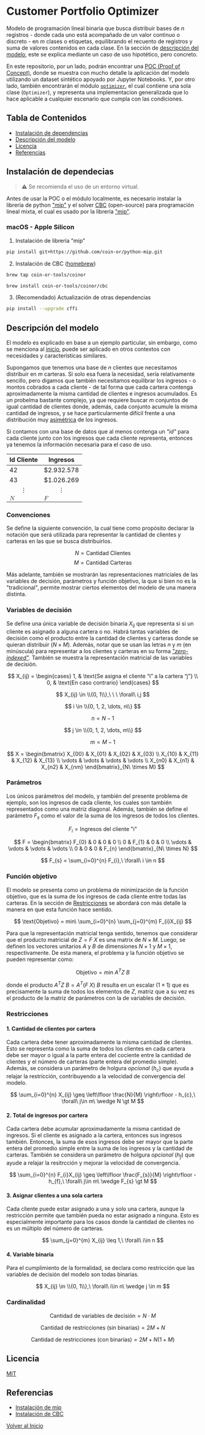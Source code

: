 # Customer Portfolio Optimizer

Modelo de programación lineal binaria que busca distribuir bases de $n$ registros - donde cada uno está acompañado de un valor continuo o discreto - en $m$ clases o etiquetas, equilibrando el recuento de registros y suma de valores contenidos en cada clase. En la sección de [descripción del modelo](#descripción-del-modelo), este se explica mediante un caso de uso hipotético, pero concreto.

En este repositorio, por un lado, podrán encontrar una [POC (Proof of Concept)](./poc), donde se muestra con mucho detalle la aplicación del modelo utilizando un dataset sintético apoyado por Jupyter Notebooks. Y, por otro lado, también encontrarán el módulo [`optimizer`](./port-opt), el cual contiene una sola clase (`Optimizer`), y representa una implementacion generalizada que lo hace aplicable a cualquier escenario que cumpla con las condiciones.

## Tabla de Contenidos

- [Instalación de dependencias](#instalación-de-dependecias)
- [Descripción del modelo](#descripción-del-modelo)
- [Licencia](#licencia)
- [Referencias](#referencias)

## Instalación de dependecias

> :warning: Se recomienda el uso de un entorno virtual.

Antes de usar la POC o el módulo localmente, es necesario instalar la librería de python ["mip"](https://github.com/coin-or/python-mip?tab=readme-ov-file) y el solver [CBC](https://github.com/coin-or/Cbc?tab=readme-ov-file) (open-source) para programación lineal mixta, el cual es usado por la librería ["mip"](https://github.com/coin-or/python-mip?tab=readme-ov-file).

### macOS - Apple Silicon

1. Instalación de librería "mip"
```sh
pip install git+https://github.com/coin-or/python-mip.git
```

2. Instalación de CBC ([homebrew](https://brew.sh))
```sh
brew tap coin-or-tools/coinor
```

```sh
brew install coin-or-tools/coinor/cbc
```

3. (Recomendado) Actualización de otras dependencias
```sh
pip install --upgrade cffi
```

## Descripción del modelo

El modelo es explicado en base a un ejemplo particular, sin embargo, como se menciona al [inicio](#customer-portfolio-optimizer), puede ser aplicado en otros contextos con necesidades y características similares.

Supongamos que tenemos una base de $n$ clientes que necesitamos distribuir en $m$ carteras. Si solo esa fuera la necesidad, sería relativamente sencillo, pero digamos que también necesitamos equilibrar los ingresos - o montos cobrados a cada cliente - de tal forma que cada cartera contenga aproximadamente la misma cantidad de clientes e ingresos acumulados. Es un probelma bastante complejo, ya que requiere buscar $m$ conjuntos de igual cantidad de clientes donde, además, cada conjunto acumule la misma cantidad de ingresos, y se hace particularmente difícil frente a una distribución muy [asimétrica](https://es.wikipedia.org/wiki/Asimetría_estadística) de los ingresos.

Si contamos con una base de datos que al menos contenga un *"id"* para cada cliente junto con los ingresos que cada cliente representa, entonces ya tenemos la información necesaria para el caso de uso.

<table align="center">
    <thead>
        <tr>
            <th scope="col">Id Cliente</th>
            <th scope="col">Ingresos</th>
        </tr>
    </thead>
    <tbody>
        <tr>
            <td>42</td>
            <td>$2.932.578</td>
        </tr>
        <tr>
            <td>43</td>
            <td>$1.026.269</td>
        </tr>
        <tr  style= "text-align: center;">
            <td>&vellip;</td>
            <td>&vellip;</td>
        </tr>
        <tr>
            <td><math><mi>N</mi></math></td>
            <td><math><mi>F</mi></math></td>
        </tr>
    </tbody>
</table>

### Convenciones

Se define la siguiente convención, la cual tiene como propósito declarar la notación que será utilizada para representar la cantidad de clientes y carteras en las que se busca distribuirlos.

$$
N = \text{Cantidad Clientes }
$$
$$
M = \text{Cantidad Carteras }
$$

Más adelante, también se mostrarán las representaciones matriciales de las variables de decisión, parámetros y función objetivo, la que si bien no es la "tradicional", permite mostrar ciertos elementos del modelo de una manera distinta.

### Variables de decisión

Se define una única variable de decisión binaria $X_{ij}$ que representa si si un cliente es asignado a alguna cartera o no. Habrá tantas variables de decisión como el producto entre la cantidad de clientes y carteras donde se quieran distribuir ($N \times M$). Además, notar que se usan las letras $n$ y $m$ (en minúscula) para representar a los clientes y carteras en su forma [*"zero-indexed"*](https://en.wikipedia.org/wiki/Zero-based_numbering). También se muestra la representación matricial de las variables de decisión.

$$
X_{ij} =
\begin{cases} 
1, & \text{Se asigna el cliente “i” a la cartera “j”} \\ 
0, & \text{En caso contrario}
\end{cases}
$$

$$
X_{ij} \in \\{0, 1\\},\ \ \ \forall\ i,j
$$

$$
i \in \\{0, 1, 2, \dots, n\\}
$$

$$
n = N-1
$$

$$
j \in \\{0, 1, 2, \dots, m\\}
$$

$$
m = M-1
$$

$$
X = \begin{bmatrix}
X_{00} & X_{01} & X_{02} & X_{03} \\
X_{10} & X_{11} & X_{12} & X_{13} \\
\vdots & \vdots & \vdots & \vdots \\
X_{n0} & X_{n1} & X_{n2} & X_{nm}
\end{bmatrix}_{N\ \times M}
$$

### Parámetros

Los únicos parámetros del modelo, y también del presente problema de ejemplo, son los ingresos de cada cliente, los cuales son también representados como una matriz diagonal. Además, también se define el parámetro $F_{s}$ como el valor de la suma de los ingresos de todos los clientes.

$$
F_{i} = \text{Ingresos del cliente "i"}
$$

$$
F = \begin{bmatrix}
F_{0} & 0 & 0 & 0 \\
0 & F_{1} & 0 & 0 \\
\vdots & \vdots & \vdots & \vdots \\
0 & 0 & 0 & F_{n}
\end{bmatrix}_{N\ \times N}
$$

$$
F_{s} = \sum_{i=0}^{n} F_{i},\ \forall\ i \in n
$$

### Función objetivo

El modelo se presenta como un problema de minimización de la función objetivo, que es la suma de los ingresos de cada cliente entre todas las carteras. En la sección de [Restricciones](#restricciones) se abordará con más detalle la manera en que esta función hace sentido.

$$
\text{Objetivo} = min\ \sum_{i=0}^{n} \sum_{j=0}^{m} F_{i}X_{ij}
$$

Para que la representación matricial tenga sentido, tenemos que considerar que el producto matricial de $Z=F\ X$ es una matrix de $N \times M$. Luego, se definen los vectores unitarios $A$ y $B$ de dimensiones $N \times 1$ y $M \times 1$, respectivamente. De esta manera, el problema y la función objetivo se pueden representar como:

$$
\text{Objetivo} = min\ A^{T}Z\ B
$$

donde el producto $A^{T}Z\ B = A^{T}(F\ X)\ B$ resulta en un escalar $(1 \times 1)$ que es precisamente la suma de todos los elementos de $Z$, matriz que a su vez es el producto de la matriz de parámetros con la de variables de decisión.

### Restricciones

#### 1. Cantidad de clientes por cartera

Cada cartera debe tener aproximadamente la misma cantidad de clientes. Esto se representa como la suma de todos los clientes en cada cartera debe ser mayor o igual a la parte entera del cociente entre la cantidad de clientes y el número de carteras (parte entera del promedio simple). Además, se considera un parámetro de holgura *opcional* ($h_{c}$) que ayuda a relajar la restricción, contribuyendo a la velocidad de convergencia del modelo.

$$
\sum_{i=0}^{n} X_{ij} \geq \left\lfloor \frac{N}{M} \right\rfloor - h_{c},\ \forall\ j\in m\  \wedge N \gt M
$$

#### 2. Total de ingresos por cartera

Cada cartera debe acumular aproximadamente la misma cantidad de ingresos. Si el cliente es asignado a la cartera, entonces sus ingresos también. Entonces, la suma de esos ingresos debe ser mayor que la parte entera del promedio simple entre la suma de los ingresos y la cantidad de carteras. También se considera un parámetro de holgura *opcional* ($h_{f}$) que ayude a relajar la resitrcción y mejorar la velocidad de convergencia.

$$
\sum_{i=0}^{n} F_{i}X_{ij} \geq \left\lfloor \frac{F_{s}}{M} \right\rfloor - h_{f},\ \forall\ j\in m\  \wedge F_{s} \gt M
$$

#### 3. Asignar clientes a una sola cartera

Cada cliente puede estar asignado a una y solo una cartera, aunque la restricción permite que también pueda no estar asignado a ninguna. Esto es especialmente importante para los casos donde la cantidad de clientes no es un múltiplo del número de carteras.

$$
\sum_{j=0}^{m} X_{ij} \leq 1,\ \forall\ i\in n
$$

#### 4. Variable binaria

Para el cumplimiento de la formalidad, se declara como restricción que las variables de decisión del modelo son todas binarias.

$$
X_{ij} \in \\{0, 1\\},\ \forall\ i\in n\ \wedge j \in m
$$

### Cardinalidad

$$
\text{Cantidad de variables de decisión} = N \cdot M
$$

$$
\text{Cantidad de restricciones (sin binarias)} = 2M + N
$$

$$
\text{Cantidad de restricciones (con binarias)} = 2M + N(1+M)
$$

## Licencia

[MIT](LICENSE)

## Referencias

* [Instalación de mip](https://github.com/coin-or/python-mip?tab=readme-ov-file)
* [Instalación de CBC](https://github.com/coin-or/Cbc?tab=readme-ov-file)

[Volver al Inicio](#tabla-de-contenidos)
